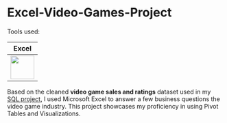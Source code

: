 # Excel-Video-Games-Project

Tools used:

| Excel |
| ----- |
| <img src="https://github.com/rml-lee/Excel-Video-Games-Project/assets/160198611/ef3f76cf-cc05-45cd-a673-f9b82b77b3a1" width="55" height="55"/> |

Based on the cleaned **video game sales and ratings** dataset used in my [SQL project](https://github.com/rml-lee/MYSQL-Tableau-Video-Games-Project), I used Microsoft Excel to answer a few business questions the video game industry. This project showcases my proficiency in using Pivot Tables and Visualizations.
